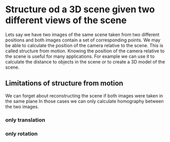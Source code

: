 # Structure od a 3D scene given two different views of the scene

Lets say we have two images of the same scene taken from two different positions and both images contain a set of corresponding points. We may be able to calculate the position of the camera relative to the scene. This is called structure from motion. Knowing the position of the camera relative to the scene is useful for many applications. For example we can use it to calculate the distance to objects in the scene or to create a 3D model of the scene.

## Limitations of structure from motion

We can forget about reconstructing the scene if both images were taken in the same plane
In those cases we can only calculate homography between the two images.
### only translation

### only rotation

